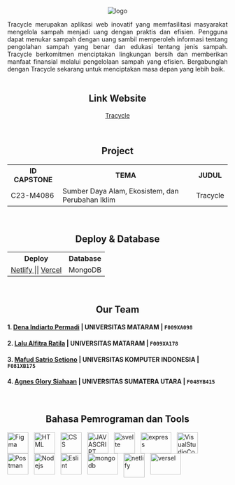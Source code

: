 <p align="center">
  <img src="https://github.com/mafudsatrio/capstone/assets/117897323/aef4e311-1d12-4a28-8945-f4553a432153" alt="logo">
</p>

<div align="center" style="text-align: justify">
  Tracycle merupakan aplikasi web inovatif yang memfasilitasi masyarakat mengelola sampah menjadi uang dengan praktis dan efisien. Pengguna dapat menukar sampah dengan uang sambil memperoleh informasi tentang pengolahan sampah yang benar dan edukasi tentang jenis sampah. Tracycle berkomitmen menciptakan lingkungan bersih dan memberikan manfaat finansial melalui pengelolaan sampah yang efisien. Bergabunglah dengan Tracycle sekarang untuk menciptakan masa depan yang lebih baik.
</div>

</br>

<h2 align="center"> Link Website </h2>

<div align="center" text-align=" left" >


  [Tracycle](https://tracycle.netlify.app/) 
  
</div>

</br>

<h2 align="center"> Project </h2>


<div align="center" text-align=" left" >

  <table>
    <tr>
      <th> ID CAPSTONE </th>
      <th> TEMA </th>
      <th> JUDUL </th>
    </tr>
    <tr>
     <td>  C23-M4086 </td>
     <td>  Sumber Daya Alam, Ekosistem, dan Perubahan Iklim </td>
     <td>  Tracycle </td>
    </tr>
  </table>

 </div>

 </br>

<h2 align="center"> Deploy & Database </h2>

<div align="center" style="text-align: justify">
  <table>
    <tr>
      <th> Deploy </th>
      <th> Database </th>
    </tr>
    <tr>
     <td> <a href="https://tracycle.netlify.app">  Netlify </a> || <a href="https://tracycle-api.vercel.app/"> Vercel </a>  </td>
     <td>  MongoDB  </td>
    </tr>
  </table>
</div> 

</br>

<h2 align="center"> Our Team </h2>

#### 1. [Dena Indiarto Permadi](https://www.linkedin.com/in/dena-indiarto-permadi-74436126a/) | UNIVERSITAS MATARAM | `F009XA098`
 
#### 2. [Lalu Alfitra Ratila](https://www.linkedin.com/in/lalu-alfitra-ratila-a2b499272/) | UNIVERSITAS MATARAM | `F009XA178`

#### 3. [Mafud Satrio Setiono](https://www.linkedin.com/in/mafud-satrio-5950a7266/) | UNIVERSITAS KOMPUTER INDONESIA | `F081XB175`

#### 4. [Agnes Glory Siahaan](https://www.linkedin.com/in/agnes-glory-siahaan-57b654260) | UNIVERSITAS SUMATERA UTARA | `F048YB415`

</br>

<h2 align="center"> Bahasa Pemrograman dan Tools </h2>
<img align="left" alt="Figma" width="48px" height="48" src="https://cdn-icons-png.flaticon.com/512/5968/5968705.png" style="padding-right:10px;" />
<img align="left" alt="HTML" width="48px" height="48" src="https://img.icons8.com/color/48/html-5--v1.png" style="padding-right:10px;" />
<img align="left" alt="CSS" width="48px" height="48" src="https://img.icons8.com/plasticine/48/css3.png" style="padding-right:10px;" />
<img align="left" alt="JAVASCRIPT" width="48px" height="48" src="https://img.icons8.com/color/48/javascript--v1.png" style="padding-right:10px;" />
<img align="left" alt="svelte" width="48px" height="48" src="https://vectorwiki.com/images/TI19Y__svelte.svg" style="padding-right:10px;" />
<img align="left" alt="express" width="70px" height="48" src="https://www.vectorlogo.zone/logos/expressjs/expressjs-ar21.png" style="padding-right:10px;" />
<img align="left" alt="VisualStudioCode" width="48px"  height="48" src="https://img.icons8.com/color/48/visual-studio-code-2019.png" style="padding-right:10px;" />
<img align="left" alt="Postman" width="48px" height="48" src="https://img.icons8.com/external-tal-revivo-color-tal-revivo/48/external-postman-is-the-only-complete-api-development-environment-logo-color-tal-revivo.png" style="padding-right:10px;" />
<img align="left" alt="Nodejs" width="48px" height="48" src="https://img.icons8.com/fluency/48/node-js.png" style="padding-right:10px;" />
<img align="left" alt="Eslint" width="48px" height="48" src="https://img.icons8.com/color/48/eslint.png" style="padding-right:10px;" />
<img align="left" alt="mongodb" width="70px" height="48" src="https://www.vectorlogo.zone/logos/mongodb/mongodb-ar21.svg" style="padding-right:10px; "/>
<img align="left" alt="netlify" width="48px" height="55" src="https://cdn.worldvectorlogo.com/logos/netlify.svg" style="padding-right:10px; "/>
<img align="left" alt="versel" width="70px" height="48" src="https://logovtor.com/wp-content/uploads/2020/10/vercel-inc-logo-vector.png" style="padding-right:10px; "/>
